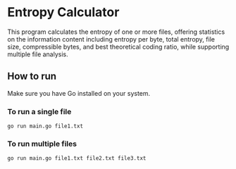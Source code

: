 # Entropy Calculator
This program calculates the entropy of one or more files, offering statistics on the information content including entropy per byte, total entropy, file size, compressible bytes, and best theoretical coding ratio, while supporting multiple file analysis.

## How to run

Make sure you have Go installed on your system.

### To run a single file

```
go run main.go file1.txt
```

### To run multiple files

```
go run main.go file1.txt file2.txt file3.txt
```